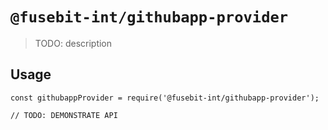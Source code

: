 # `@fusebit-int/githubapp-provider`

> TODO: description

## Usage

```
const githubappProvider = require('@fusebit-int/githubapp-provider');

// TODO: DEMONSTRATE API
```
